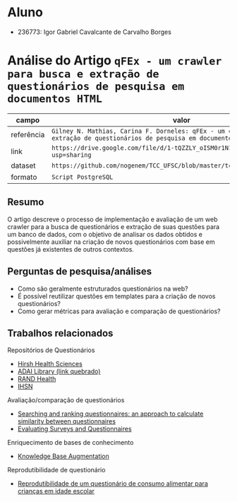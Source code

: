 # Aluno
* 236773: Igor Gabriel Cavalcante de Carvalho Borges

# Análise do Artigo `qFEx - um crawler para busca e extração de questionários de pesquisa em documentos HTML`

| campo | valor |
|------------|----------------------------------------|
| referência | `Gilney N. Mathias, Carina F. Dorneles: qFEx - um crawler para busca e extração de questionários de pesquisa em documentos HTML.` |
| link       | `https://drive.google.com/file/d/1-tQZZLY_oISM0r1N1L8sXvfOvvHxOjhr/view?usp=sharing` |
| dataset | `https://github.com/nogenem/TCC_UFSC/blob/master/tcc_forms_v03_all.backup` |
| formato | `Script PostgreSQL` |

## Resumo

O artigo descreve o processo de implementação e avaliação de um web crawler para a busca de questionários e extração de suas questões para um banco de dados, com o objetivo de analisar os dados obtidos e possivelmente auxiliar na criação de novos questionários com base em questões já existentes de outros contextos.

## Perguntas de pesquisa/análises

* Como são geralmente estruturados questionários na web?
* É possível reutilizar questões em templates para a criação de novos questionários?
* Como gerar métricas para avaliação e comparação de questionários?

## Trabalhos relacionados

 Repositórios de Questionários
 * [Hirsh Health Sciences](https://researchguides.library.tufts.edu/c.php?g=249271&p=1659301)
 * [ADAI Library (link quebrado)](http://lib.adai.washington.edu/instruments.htm)
 * [RAND Health](https://www.rand.org/health/surveys_tools.html)
 * [IHSN](http://www.ihsn.org/health-modules)

 Avaliação/comparação de questionários
 * [Searching and ranking questionnaires: an approach to calculate similarity between questionnaires](https://dl.acm.org/doi/abs/10.1145/3342558.3345390)
 * [Evaluating Surveys and Questionnaires](https://www.researchgate.net/publication/291779359_Evaluating_Surveys_and_Questionnaires)

 Enriquecimento de bases de conhecimento
 * [Knowledge Base Augmentation](https://iai-group.github.io/webtables-tutorial/slides/part-3.pdf)

 Reprodutibilidade de questionário
 * [Reprodutibilidade de um questionário de consumo alimentar para crianças em idade escolar](https://www.scielo.br/j/rbsmi/a/nW48NjVbBYBYmWqQsLqpfxF/?lang=pt)
